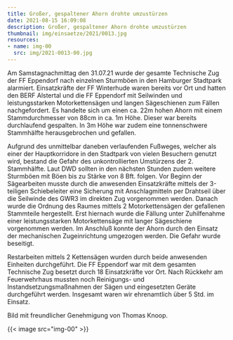 ```yaml
---
title: Großer, gespaltener Ahorn drohte umzustürzen
date: 2021-08-15 16:09:08
description: Großer, gespaltener Ahorn drohte umzustürzen
thumbnail: img/einsaetze/2021/0013.jpg
resources:
- name: img-00
  src: img/2021-0013-00.jpg
---
```


Am Samstagnachmittag den 31.07.21 wurde der gesamte Technische Zug der FF Eppendorf nach einzelnen Sturmböen in den Hamburger Stadtpark alarmiert.
Einsatzkräfte der FF Winterhude waren bereits vor Ort und hatten den BERF Alstertal und die FF Eppendorf mit Seilwinden und leistungsstarken Motorkettensägen und langen Sägeschienen zum Fällen nachgefordert.
Es handelte sich um einen ca. 22m hohen Ahorn mit einem Stammdurchmesser von 88cm in ca. 1m Höhe.
Dieser war bereits durchlaufend gespalten.
In 3m Höhe war zudem eine tonnenschwere Stammhälfte herausgebrochen und gefallen.

Aufgrund des unmittelbar daneben verlaufenden Fußweges, welcher als einer der Hauptkorridore in den Stadtpark von vielen Besuchern genutzt wird, bestand die Gefahr des unkontrollierten Umstürzens der 2. Stammhälfte.
Laut DWD sollten in den nächsten Stunden zudem weitere Sturmböen mit Böen bis zu Stärke von 8 Bft. folgen.
Vor Beginn der Sägearbeiten musste durch die anwesenden Einsatzkräfte mittels der 3-teiligen Schiebeleiter eine Sicherung mit Anschlagmitteln per Drahtseil über die Seilwinde des GWR3 im direkten Zug vorgenommen werden.
Danach wurde die Ordnung des Raumes mittels 2 Motorkettensägen der gefallenen Stammteile hergestellt.
Erst hiernach wurde die Fällung unter Zuhilfenahme einer leistungsstarken Motorkettensäge mit langer Sägeschiene vorgenommen werden.
Im Anschluß konnte der Ahorn durch den Einsatz der mechanischen Zugeinrichtung umgezogen werden.
Die Gefahr wurde beseitigt.

Restarbeiten mittels 2 Kettensägen wurden durch beide anwesenden Einheiten durchgeführt.
Die FF Eppendorf war mit dem gesamten Technische Zug besetzt durch 18 Einsatzkräfte vor Ort.
Nach Rückkehr am Feuerwehrhaus mussten noch Reinigungs- und Instandsetzungsmaßnahmen der Sägen und eingesetzten Geräte durchgeführt werden.
Insgesamt waren wir ehrenamtlich über 5 Std. im Einsatz.

Bild mit freundlicher Genehmigung von Thomas Knoop.

{{< image src="img-00" >}}  
